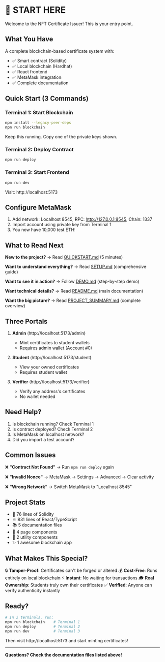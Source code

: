 # 🚀 START HERE

Welcome to the NFT Certificate Issuer! This is your entry point.

## What You Have

A complete blockchain-based certificate system with:
- ✅ Smart contract (Solidity)
- ✅ Local blockchain (Hardhat)
- ✅ React frontend
- ✅ MetaMask integration
- ✅ Complete documentation

## Quick Start (3 Commands)

### Terminal 1: Start Blockchain
```bash
npm install --legacy-peer-deps
npm run blockchain
```
Keep this running. Copy one of the private keys shown.

### Terminal 2: Deploy Contract
```bash
npm run deploy
```

### Terminal 3: Start Frontend
```bash
npm run dev
```
Visit: http://localhost:5173

## Configure MetaMask

1. Add network: Localhost 8545, RPC: http://127.0.0.1:8545, Chain: 1337
2. Import account using private key from Terminal 1
3. You now have 10,000 test ETH!

## What to Read Next

**New to the project?**
→ Read [QUICKSTART.md](./QUICKSTART.md) (5 minutes)

**Want to understand everything?**
→ Read [SETUP.md](./SETUP.md) (comprehensive guide)

**Want to see it in action?**
→ Follow [DEMO.md](./DEMO.md) (step-by-step demo)

**Want technical details?**
→ Read [README.md](./README.md) (main documentation)

**Want the big picture?**
→ Read [PROJECT_SUMMARY.md](./PROJECT_SUMMARY.md) (complete overview)

## Three Portals

1. **Admin** (http://localhost:5173/admin)
   - Mint certificates to student wallets
   - Requires admin wallet (Account #0)

2. **Student** (http://localhost:5173/student)
   - View your owned certificates
   - Requires student wallet

3. **Verifier** (http://localhost:5173/verifier)
   - Verify any address's certificates
   - No wallet needed

## Need Help?

1. Is blockchain running? Check Terminal 1
2. Is contract deployed? Check Terminal 2
3. Is MetaMask on localhost network?
4. Did you import a test account?

## Common Issues

❌ **"Contract Not Found"**
→ Run `npm run deploy` again

❌ **"Invalid Nonce"**
→ MetaMask → Settings → Advanced → Clear activity

❌ **"Wrong Network"**
→ Switch MetaMask to "Localhost 8545"

## Project Stats

- 📝 76 lines of Solidity
- ⚛️ 831 lines of React/TypeScript
- 📚 5 documentation files
- 🎨 4 page components
- 🔧 2 utility components
- ✨ 1 awesome blockchain app

## What Makes This Special?

🔒 **Tamper-Proof**: Certificates can't be forged or altered
💰 **Cost-Free**: Runs entirely on local blockchain
⚡ **Instant**: No waiting for transactions
🎓 **Real Ownership**: Students truly own their certificates
✅ **Verified**: Anyone can verify authenticity instantly

## Ready?

```bash
# In 3 terminals, run:
npm run blockchain    # Terminal 1
npm run deploy        # Terminal 2
npm run dev           # Terminal 3
```

Then visit http://localhost:5173 and start minting certificates!

---

**Questions? Check the documentation files listed above!**

